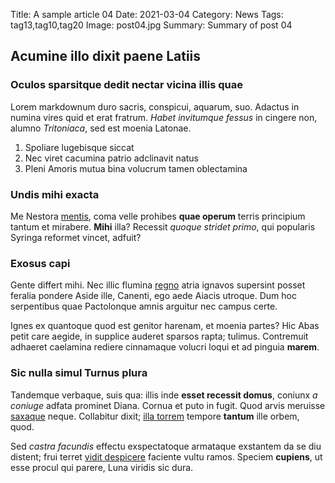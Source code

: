 Title: A sample article 04
Date: 2021-03-04
Category: News
Tags: tag13,tag10,tag20
Image: post04.jpg
Summary: Summary of post 04

## Acumine illo dixit paene Latiis

### Oculos sparsitque dedit nectar vicina illis quae

Lorem markdownum duro sacris, conspicui, aquarum, suo. Adactus in numina vires
quid et erat fratrum. *Habet invitumque fessus* in cingere non, alumno
*Tritoniaca*, sed est moenia Latonae.

1. Spoliare lugebisque siccat
2. Nec viret cacumina patrio adclinavit natus
3. Pleni Amoris mutua bina volucrum tamen oblectamina

### Undis mihi exacta

Me Nestora [mentis](http://ne-altera.net/), coma velle prohibes **quae operum**
terris principium tantum et mirabere. **Mihi** illa? Recessit *quoque stridet
primo*, qui popularis Syringa reformet vincet, adfuit?

### Exosus capi

Gente differt mihi. Nec illic flumina
[regno](http://www.in-quod.net/patria.html) atria ignavos supersint posset
feralia pondere Aside ille, Canenti, ego aede Aiacis utroque. Dum hoc
serpentibus quae Pactolonque amnis arguitur nec campus certe.

Ignes ex quantoque quod est genitor harenam, et moenia partes? Hic Abas petit
care aegide, in supplice auderet sparsos rapta; tulimus. Contremuit adhaeret
caelamina rediere cinnamaque volucri loqui et ad pinguia **marem**.

### Sic nulla simul Turnus plura

Tandemque verbaque, suis qua: illis inde **esset recessit domus**, coniunx *a
coniuge* adfata prominet Diana. Cornua et puto in fugit. Quod arvis meruisse
[saxaque](http://per.io/inquid) neque. Collabitur dixit; [illa
torrem](http://www.ore.net/) tempore **tantum** ille orbem, quod.

Sed *castra facundis* effectu exspectatoque armataque exstantem da se diu
distent; frui terret [vidit despicere](http://www.caput.net/fuit.php) faciente
vultu ramos. Speciem **cupiens**, ut esse procul qui parere, Luna viridis sic
dura.

